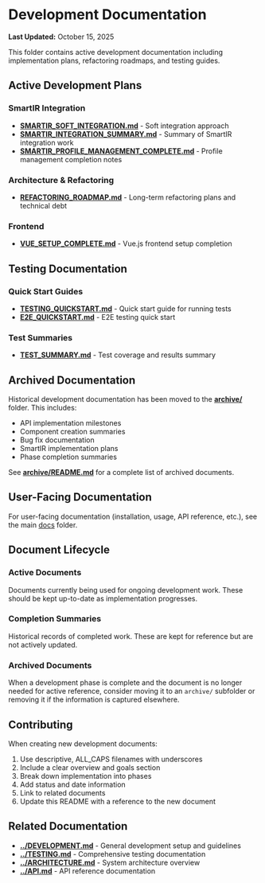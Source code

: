 # Development Documentation

**Last Updated:** October 15, 2025

This folder contains active development documentation including implementation plans, refactoring roadmaps, and testing guides.

## Active Development Plans

### SmartIR Integration
- **[SMARTIR_SOFT_INTEGRATION.md](SMARTIR_SOFT_INTEGRATION.md)** - Soft integration approach
- **[SMARTIR_INTEGRATION_SUMMARY.md](SMARTIR_INTEGRATION_SUMMARY.md)** - Summary of SmartIR integration work
- **[SMARTIR_PROFILE_MANAGEMENT_COMPLETE.md](SMARTIR_PROFILE_MANAGEMENT_COMPLETE.md)** - Profile management completion notes

### Architecture & Refactoring
- **[REFACTORING_ROADMAP.md](REFACTORING_ROADMAP.md)** - Long-term refactoring plans and technical debt

### Frontend
- **[VUE_SETUP_COMPLETE.md](VUE_SETUP_COMPLETE.md)** - Vue.js frontend setup completion

## Testing Documentation

### Quick Start Guides
- **[TESTING_QUICKSTART.md](TESTING_QUICKSTART.md)** - Quick start guide for running tests
- **[E2E_QUICKSTART.md](E2E_QUICKSTART.md)** - E2E testing quick start

### Test Summaries
- **[TEST_SUMMARY.md](TEST_SUMMARY.md)** - Test coverage and results summary

## Archived Documentation

Historical development documentation has been moved to the **[archive/](archive/)** folder. This includes:
- API implementation milestones
- Component creation summaries
- Bug fix documentation
- SmartIR implementation plans
- Phase completion summaries

See **[archive/README.md](archive/README.md)** for a complete list of archived documents.

## User-Facing Documentation

For user-facing documentation (installation, usage, API reference, etc.), see the main [docs](../) folder.

## Document Lifecycle

### Active Documents
Documents currently being used for ongoing development work. These should be kept up-to-date as implementation progresses.

### Completion Summaries
Historical records of completed work. These are kept for reference but are not actively updated.

### Archived Documents
When a development phase is complete and the document is no longer needed for active reference, consider moving it to an `archive/` subfolder or removing it if the information is captured elsewhere.

## Contributing

When creating new development documents:

1. Use descriptive, ALL_CAPS filenames with underscores
2. Include a clear overview and goals section
3. Break down implementation into phases
4. Add status and date information
5. Link to related documents
6. Update this README with a reference to the new document

## Related Documentation

- **[../DEVELOPMENT.md](../DEVELOPMENT.md)** - General development setup and guidelines
- **[../TESTING.md](../TESTING.md)** - Comprehensive testing documentation
- **[../ARCHITECTURE.md](../ARCHITECTURE.md)** - System architecture overview
- **[../API.md](../API.md)** - API reference documentation
